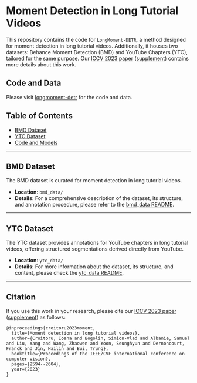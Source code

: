 # Moment Detection in Long Tutorial Videos

This repository contains the code for `LongMoment-DETR`, a method designed for moment detection in long tutorial videos. Additionally, it houses two datasets: Behance Moment Detection (BMD) and YouTube Chapters (YTC), tailored for the same purpose. Our [ICCV 2023 paper](https://openaccess.thecvf.com/content/ICCV2023/papers/Croitoru_Moment_Detection_in_Long_Tutorial_Videos_ICCV_2023_paper.pdf) ([supplement](https://openaccess.thecvf.com/content/ICCV2023/supplemental/Croitoru_Moment_Detection_in_ICCV_2023_supplemental.pdf)) contains more details about this work.

## Code and Data

Please visit [longmoment-detr](https://github.com/adobe-research/longmoment-detr) for the code and data.

## Table of Contents

- [BMD Dataset](#bmd-dataset)
- [YTC Dataset](#ytc-dataset)
- [Code and Models](#code-and-models)

---

## BMD Dataset

The BMD dataset is curated for moment detection in long tutorial videos.

- **Location**: `bmd_data/`
- **Details**: For a comprehensive description of the dataset, its structure, and annotation procedure, please refer to the [bmd_data README](./bmd_data/README.md).

---

## YTC Dataset

The YTC dataset provides annotations for YouTube chapters in long tutorial videos, offering structured segmentations derived directly from YouTube.

- **Location**: `ytc_data/`
- **Details**: For more information about the dataset, its structure, and content, please check the [ytc_data README](./ytc_data/README.md).

---

## Citation

If you use this work in your research, please cite our [ICCV 2023 paper](https://openaccess.thecvf.com/content/ICCV2023/papers/Croitoru_Moment_Detection_in_Long_Tutorial_Videos_ICCV_2023_paper.pdf) ([supplement](https://openaccess.thecvf.com/content/ICCV2023/supplemental/Croitoru_Moment_Detection_in_ICCV_2023_supplemental.pdf)) as follows:

```
@inproceedings{croitoru2023moment,
  title={Moment detection in long tutorial videos},
  author={Croitoru, Ioana and Bogolin, Simion-Vlad and Albanie, Samuel and Liu, Yang and Wang, Zhaowen and Yoon, Seunghyun and Dernoncourt, Franck and Jin, Hailin and Bui, Trung},
  booktitle={Proceedings of the IEEE/CVF international conference on computer vision},
  pages={2594--2604},
  year={2023}
}
```


